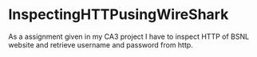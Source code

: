 # InspectingHTTPusingWireShark
As a assignment given in my CA3 project I have to inspect HTTP of BSNL website and retrieve username and password from http. 
